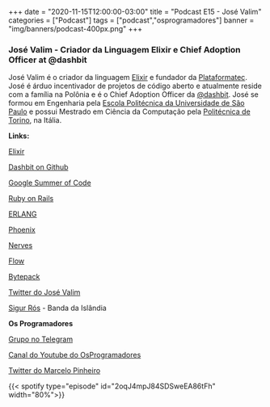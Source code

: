 +++
date = "2020-11-15T12:00:00-03:00"
title = "Podcast E15 - José Valim"
categories = ["Podcast"]
tags = ["podcast","osprogramadores"]
banner = "img/banners/podcast-400px.png"
+++

### José Valim - Criador da Linguagem Elixir e Chief Adoption Officer at @dashbit

José Valim é o criador da linguagem [Elixir](https://elixir-lang.org/) e fundador da [Plataformatec](https://plataformatec.com/en/). José é árduo incentivador de projetos de código aberto e atualmente reside com a família na Polônia e é o Chief Adoption Officer da [@dashbit](https://dashbit.co/). José se formou em Engenharia pela [Escola Politécnica da Universidade de São Paulo](https://www.poli.usp.br/) e possui Mestrado em Ciência da Computação pela [Politécnica de Torino](https://www.polito.it/?lang=en), na Itália.


**Links:**

[Elixir](https://elixir-lang.org/)

[Dashbit on Github](https://github.com/dashbitco)

[Google Summer of Code](https://summerofcode.withgoogle.com/)

[Ruby on Rails](https://rubyonrails.org/)

[ERLANG](https://www.erlang.org/)

[Phoenix](https://www.phoenixframework.org/)

[Nerves](https://www.nerves-project.org/)

[Flow](https://github.com/dashbitco/flow)

[Bytepack](https://bytepack.io/)

[Twitter do José Valim](https://twitter.com/josevalim)

[Sigur Rós](https://www.youtube.com/channel/UCAmt29QykFXnuIqQoEEnEFg) - Banda da Islândia


**Os Programadores**

[Grupo no Telegram](https://t.me/osprogramadores)

[Canal do Youtube do OsProgramadores](https://www.youtube.com/channel/UCt_YNYGl6K5yNXlXEQDdwWg?view_as=subscriber)

[Twitter do Marcelo Pinheiro](https://twitter.com/mpinheir)


{{< spotify type="episode" id="2oqJ4mpJ84SDSweEA86tFh" width="80%">}}